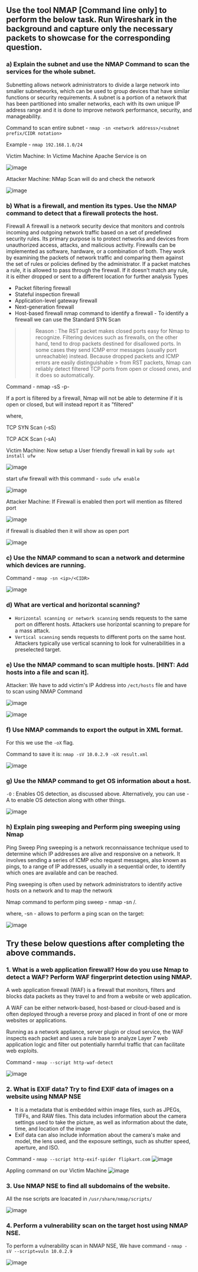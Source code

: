 ## Use the tool NMAP [Command line only] to perform the below task. Run Wireshark in the background and capture only the necessary packets to showcase for the corresponding question.

### a) Explain the subnet and use the NMAP Command to scan the services for the whole subnet.

Subnetting allows network administrators to divide a large network into smaller subnetworks, which can be used to group devices that have similar functions or security requirements.
A subnet is a portion of a network that has been partitioned into smaller networks, each with its own unique IP address range and it is done to improve network performance, security, and manageability. 

Command to scan entire subnet - `nmap -sn <network address>/<subnet prefix/CIDR notation>`

Example - `nmap 192.168.1.0/24`

Victim Machine: In Victime Machine Apache Service is on 

![image](https://github.com/jayshah17/Implementation-of-Cyber-Security-Lab/assets/76842630/1b5ad1cf-8db6-42a0-ae13-262f009f8e17)

Attacker Machine: NMap Scan will do and check the network

![image](https://github.com/jayshah17/Implementation-of-Cyber-Security-Lab/assets/76842630/cae403ad-a83b-4d9f-8a13-376400ecfe39)


### b) What is a firewall, and mention its types. Use the NMAP command to detect that a firewall protects the host.

Firewall
A firewall is a network security device that monitors and controls incoming and outgoing network traffic based on a set of predefined security rules. Its primary purpose is to protect networks and devices from unauthorized access, attacks, and malicious activity.
Firewalls can be implemented as software, hardware, or a combination of both. They work by examining the packets of network traffic and comparing them against the set of rules or policies defined by the administrator.
If a packet matches a rule, it is allowed to pass through the firewall. If it doesn't match any rule, it is either dropped or sent to a different location for further analysis
Types
- Packet filtering firewall
- Stateful inspection firewall
- Application-level gateway firewall
- Next-generation firewall
- Host-based firewall
nmap command to identify a firewall -
To identify a firewall we can use the Standard SYN Scan

>> Reason : The RST packet makes closed ports easy for Nmap to recognize. Filtering devices such as firewalls, on the other hand, tend to drop packets destined for disallowed ports. In some cases they send ICMP error messages (usually port unreachable) instead. Because dropped packets and ICMP errors are easily distinguishable > from RST packets, Nmap can reliably detect filtered TCP ports from open or closed ones, and it does so automatically.

Command - nmap -sS -p- <ip>

If a port is filtered by a firewall, Nmap will not be able to determine if it is open or closed, but will instead report it as "filtered"

where,

TCP SYN Scan (-sS)

TCP ACK Scan (-sA)

Victim Machine: Now setup a User friendly firewall in kali by `sudo apt install ufw`

![image](https://github.com/jayshah17/Implementation-of-Cyber-Security-Lab/assets/76842630/d2d2aeb9-8eb5-4e4c-9c03-a409f9a89eef)

start ufw firewall with this command - `sudo ufw enable`

![image](https://github.com/jayshah17/Implementation-of-Cyber-Security-Lab/assets/76842630/75831b08-0b01-4f75-ae87-d7a4b9a92c1c)

Attacker Machine: If Firewall is enabled then port will mention as filtered port 

![image](https://github.com/jayshah17/Implementation-of-Cyber-Security-Lab/assets/76842630/11ae83ec-bb86-4d28-8736-cc4215d5b0bd)

if firewall is disabled then it will show as open port

![image](https://github.com/jayshah17/Implementation-of-Cyber-Security-Lab/assets/76842630/c022f35f-5f2e-41ba-bc39-07b4a15a9c5b)

### c) Use the NMAP command to scan a network and determine which devices are running.

Command - `nmap -sn <ip>/<CIDR>` 

![image](https://github.com/jayshah17/Implementation-of-Cyber-Security-Lab/assets/76842630/10ebfdd6-9cab-4a79-88b6-fb7dd2d3ab4a)

### d) What are vertical and horizontal scanning?

- `Horizontal scanning or network scanning` sends requests to the same port on different hosts. Attackers use horizontal scanning to prepare for a mass attack.
- `Vertical scanning` sends requests to different ports on the same host. Attackers typically use vertical scanning to look for vulnerabilities in a preselected target.

### e) Use the NMAP command to scan multiple hosts. [HINT: Add hosts into a file and scan it].

Attacker: We have to add victim's IP Address into `/ect/hosts` file and have to scan using NMAP Command

![image](https://github.com/jayshah17/Implementation-of-Cyber-Security-Lab/assets/76842630/3b55c060-151d-4d23-a5fd-b542b1ec5ee0)

![image](https://github.com/jayshah17/Implementation-of-Cyber-Security-Lab/assets/76842630/d8192a6a-ce70-4259-af5f-ec9bff307e41)

### f) Use NMAP commands to export the output in XML format.

For this we use the `-oX` flag.

Command to save it is: `nmap -sV 10.0.2.9 -oX result.xml`

![image](https://github.com/jayshah17/Implementation-of-Cyber-Security-Lab/assets/76842630/091a4ef5-86bd-4fdb-99cb-992f00b698ff)

### g) Use the NMAP command to get OS information about a host.

`-O` : Enables OS detection, as discussed above. Alternatively, you can use -A to enable OS detection along with other things.

![image](https://github.com/jayshah17/Implementation-of-Cyber-Security-Lab/assets/76842630/ed147a5d-22b5-4ba5-a679-e06d77a3fedb)

### h) Explain ping sweeping and Perform ping sweeping using Nmap

Ping Sweep
Ping sweeping is a network reconnaissance technique used to determine which IP addresses are alive and responsive on a network. It involves sending a series of ICMP echo request messages, also known as pings, to a range of IP addresses, usually in a sequential order, to identify which ones are available and can be reached.

Ping sweeping is often used by network administrators to identify active hosts on a network and to map the network

Nmap command to perform ping sweep - nmap -sn <network address>/<CIDR>.

where, -sn - allows to perform a ping scan on the target:

![image](https://github.com/jayshah17/Implementation-of-Cyber-Security-Lab/assets/76842630/d08854f0-020c-412f-b669-b1ca55e98230)

## Try these below questions after completing the above commands. 

### 1. What is a web application firewall? How do you use Nmap to detect a WAF? Perform WAF fingerprint detection using NMAP.

A web application firewall (WAF) is a firewall that monitors, filters and blocks data packets as they travel to and from a website or web application.

A WAF can be either network-based, host-based or cloud-based and is often deployed through a reverse proxy and placed in front of one or more websites or applications.

Running as a network appliance, server plugin or cloud service, the WAF inspects each packet and uses a rule base to analyze Layer 7 web application logic and filter out potentially harmful traffic that can facilitate web exploits.

Command - `nmap --script http-waf-detect `

![image](https://github.com/jayshah17/Implementation-of-Cyber-Security-Lab/assets/76842630/22a94cb3-93d4-4c54-94db-09d5b236b974)

### 2. What is EXIF data? Try to find EXIF data of images on a website using NMAP NSE

- It is a metadata that is embedded within image files, such as JPEGs, TIFFs, and RAW files. This data includes information about the camera settings used to take the picture, as well as information about the date, time, and location of the image
- Exif data can also include information about the camera's make and model, the lens used, and the exposure settings, such as shutter speed, aperture, and ISO.

Command - `nmap --script http-exif-spider flipkart.com`
![image](https://github.com/jayshah17/Implementation-of-Cyber-Security-Lab/assets/76842630/9babb3d1-52f1-44a0-8ec0-2ef41b3500d3)

Appling command on our Victim Machine 
![image](https://github.com/jayshah17/Implementation-of-Cyber-Security-Lab/assets/76842630/90377e48-b80d-4bf2-81ae-2f3c4108d400)

### 3. Use NMAP NSE to find all subdomains of the website.

All the nse scripts are loacated in `/usr/share/nmap/scripts/`

![image](https://github.com/jayshah17/Implementation-of-Cyber-Security-Lab/assets/76842630/7bbd6cec-0d67-4d58-aba2-5b55259a5e48)

### 4. Perform a vulnerability scan on the target host using NMAP NSE.

To perform a vulnerability scan in NMAP NSE, We have command - `nmap -sV --script=vuln 10.0.2.9`

![image](https://github.com/jayshah17/Implementation-of-Cyber-Security-Lab/assets/76842630/bb81974e-859b-4f3f-8b69-ca0ce65c5f63)
